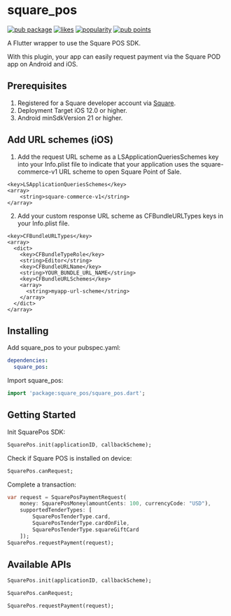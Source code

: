 # square_pos

[![pub package](https://img.shields.io/pub/v/square_pos.svg)](https://pub.dev/packages/square_pos) [![likes](https://badges.bar/square_pos/likes)](https://pub.dev/packages/square_pos/score) [![popularity](https://badges.bar/square_pos/popularity)](https://pub.dev/packages/square_pos/score)  [![pub points](https://badges.bar/square_pos/pub%20points)](https://pub.dev/packages/square_pos/score)

A Flutter wrapper to use the Square POS SDK.

With this plugin, your app can easily request payment via the Square POD app on Android and iOS.

## Prerequisites

1) Registered for a Square developer account via [Square](https://squareup.com/signup?v=developers).
2) Deployment Target iOS 12.0 or higher.
3) Android minSdkVersion 21 or higher.

## Add URL schemes (iOS)

1) Add the request URL scheme as a LSApplicationQueriesSchemes key into your Info.plist file to indicate that your application uses the square-commerce-v1 URL scheme to open Square Point of Sale.

```
<key>LSApplicationQueriesSchemes</key>
<array>
    <string>square-commerce-v1</string>
</array>
```

2) Add your custom response URL scheme as CFBundleURLTypes keys in your Info.plist file.

```
<key>CFBundleURLTypes</key>
<array>
  <dict>
    <key>CFBundleTypeRole</key>
    <string>Editor</string>
    <key>CFBundleURLName</key>
    <string>YOUR_BUNDLE_URL_NAME</string>
    <key>CFBundleURLSchemes</key>
    <array>
      <string>myapp-url-scheme</string>
    </array>
  </dict>
</array>
```

## Installing

Add square_pos to your pubspec.yaml:

```yaml
dependencies:
  square_pos:
```

Import square_pos:

```dart
import 'package:square_pos/square_pos.dart';
```

## Getting Started

Init SquarePos SDK:

```dart
SquarePos.init(applicationID, callbackScheme);
```

Check if Square POS is installed on device:

```dart
SquarePos.canRequest;
```

Complete a transaction:

```dart
var request = SquarePosPaymentRequest(
    money: SquarePosMoney(amountCents: 100, currencyCode: "USD"),
    supportedTenderTypes: [
        SquarePosTenderType.card,
        SquarePosTenderType.cardOnFile,
        SquarePosTenderType.squareGiftCard
    ]);
SquarePos.requestPayment(request);
```

## Available APIs

```dart
SquarePos.init(applicationID, callbackScheme);

SquarePos.canRequest;

SquarePos.requestPayment(request);
```